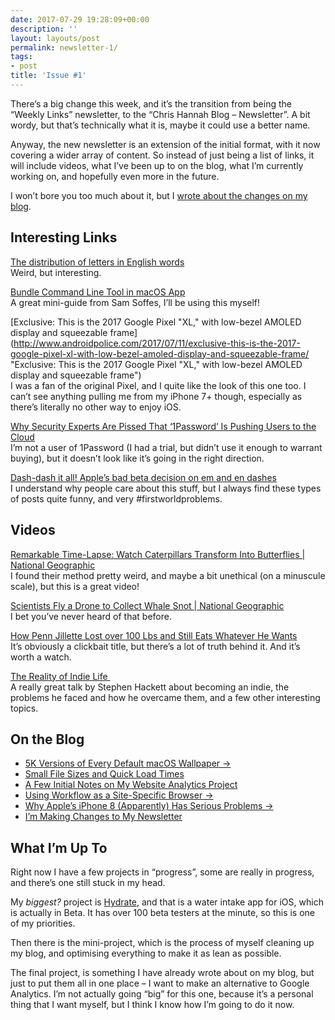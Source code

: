 ```yaml
---
date: 2017-07-29 19:28:09+00:00
description: ''
layout: layouts/post
permalink: newsletter-1/
tags:
- post
title: 'Issue #1'
---
```


<div class="kg-card-markdown">
<p>There’s a big change this week, and it’s the transition from being the “Weekly Links” newsletter, to the “Chris Hannah Blog &#8211; Newsletter”. A bit wordy, but that’s technically what it is, maybe it could use a better name.</p>
<p>Anyway, the new newsletter is an extension of the initial format, with it now covering a wider array of content. So instead of just being a list of links, it will include videos, what I’ve been up to on the blog, what I’m currently working on, and hopefully even more in the future.</p>
<p>I won’t bore you too much about it, but I <a href="#">wrote about the changes on my blog</a>.</p>
<h2 id="interestinglinks">Interesting Links</h2>
<p><a href="http://kottke.org/17/07/the-distribution-of-letters-in-english-words">The distribution of letters in English words</a><br />
Weird, but interesting.</p>
<p><a href="https://soffes.blog/bundle-command-line-tool-in-macos-app" title="Bundle Command Line Tool in macOS App">Bundle Command Line Tool in macOS App</a><br />
A great mini-guide from Sam Soffes, I’ll be using this myself!</p>
<p>[Exclusive: This is the 2017 Google Pixel &quot;XL,&quot; with low-bezel AMOLED display and squeezable frame](<a href="http://www.androidpolice.com/2017/07/11/exclusive-this-is-the-2017-google-pixel-xl-with-low-bezel-amoled-display-and-squeezable-frame/">http://www.androidpolice.com/2017/07/11/exclusive-this-is-the-2017-google-pixel-xl-with-low-bezel-amoled-display-and-squeezable-frame/</a> &quot;Exclusive: This is the 2017 Google Pixel &quot;XL,&quot; with low-bezel AMOLED display and squeezable frame&quot;)<br />
I was a fan of the original Pixel, and I quite like the look of this one too. I can’t see anything pulling me from my iPhone 7+ though, especially as there’s literally no other way to enjoy iOS.</p>
<p><a href="https://motherboard.vice.com/en_us/article/evdbdz/why-security-experts-are-pissed-that-1password-is-pushing-users-to-the-cloud">Why Security Experts Are Pissed That ‘1Password’ Is Pushing Users to the Cloud</a><br />
I’m not a user of 1Password (I had a trial, but didn’t use it enough to warrant buying), but it doesn’t look like it’s going in the right direction.</p>
<p><a href="https://glog.glennf.com/blog/2017/7/6/dash-dash-it-all" title="Dash-dash it all! Apple’s bad beta decision on em and en dashes">Dash-dash it all! Apple’s bad beta decision on em and en dashes</a><br />
I understand why people care about this stuff, but I always find  these types of posts quite funny, and very #firstworldproblems.</p>
<h2 id="videos">Videos</h2>
<p><a href="https://www.youtube.com/watch?v=E2d9XDn1bSg&amp;index=7&amp;list=LLRaI6U3DIRISyYv7o4Tdw-Q">Remarkable Time-Lapse: Watch Caterpillars Transform Into Butterflies | National Geographic</a><br />
I found their method pretty weird, and maybe a bit unethical (on a minuscule scale), but this is a great video!</p>
<p><a href="https://www.youtube.com/watch?v=UAi9H0dty6o&amp;index=2&amp;list=LLRaI6U3DIRISyYv7o4Tdw-Q">Scientists Fly a Drone to Collect Whale Snot | National Geographic</a><br />
I bet you’ve never heard of that before.</p>
<p><a href="https://www.youtube.com/watch?v=NelIXCuuSZ0&amp;index=1&amp;list=LLRaI6U3DIRISyYv7o4Tdw-Q">How Penn Jillette Lost over 100 Lbs and Still Eats Whatever He Wants</a><br />
It’s obviously a clickbait title, but there’s a lot of truth behind it. And it’s worth a watch.</p>
<p><a href="https://news.realm.io/news/altconf-2017-stephen-hackett-the-reality-of-indie-developer-life/">The Reality of Indie Life </a><br />
A really great talk by Stephen Hackett about becoming an indie, the problems he faced and how he overcame them, and a few other interesting topics.</p>
<h2 id="ontheblog">On the Blog</h2>
<ul>
<li><a href="https://512pixels.net/projects/default-mac-wallpapers-in-5k/" title="5K Versions of Every Default macOS Wallpaper">5K Versions of Every Default macOS Wallpaper →</a></li>
<li><a href="https://chrishannah.me/small-file-sizes-and-quick-load-times/" title="Small File Sizes and Quick Load Times">Small File Sizes and Quick Load Times</a></li>
<li><a href="https://chrishannah.me/notes-on-my-website-analytics-project/" title="A Few Initial Notes on My Website Analytics Project">A Few Initial Notes on My Website Analytics Project</a></li>
<li><a href="http://initialcharge.net/2017/07/workflow-site-specific-browser/" title="Using Workflow as a Site-Specific Browser">Using Workflow as a Site-Specific Browser →</a></li>
<li><a href="https://www.forbes.com/sites/gordonkelly/2017/07/12/apple-iphone-8-wireless-charging-camera-touch-id-oled/#6154af524278" title="Why Apple's iPhone 8 (Apparently) Has Serious Problems">Why Apple&#8217;s iPhone 8 (Apparently) Has Serious Problems →</a></li>
<li><a href="https://chrishannah.me/im-making-changes-to-my-newsletter/" title="I'm Making Changes to My Newsletter">I&#8217;m Making Changes to My Newsletter</a></li>
</ul>
<h2 id="whatimupto">What I’m Up To</h2>
<p>Right now I have a few projects in “progress”, some are really in progress, and there’s one still stuck in my head.</p>
<p>My <em>biggest?</em> project is <a href="https://chrishannah.me/hydrate/">Hydrate</a>, and that is a water intake app for iOS, which is actually in Beta. It has over 100 beta testers at the minute, so this is one of my priorities.</p>
<p>Then there is the mini-project, which is the process of myself cleaning up my blog, and optimising everything to make it as lean as possible.</p>
<p>The final project, is something I have already wrote about on my blog, but just to put them all in one place &#8211; I want to make an alternative to Google Analytics. I’m not actually going “big” for this one, because it’s a personal thing that I want myself, but I think I know how I’m going to do it now.</p>
</div>